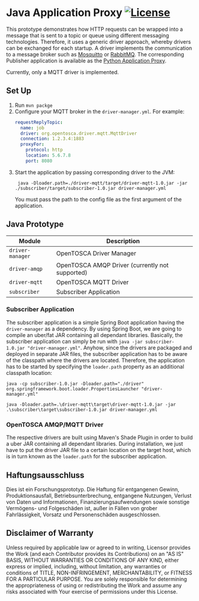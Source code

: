 # Java Application Proxy [![License](https://img.shields.io/badge/License-Apache%202.0-blue.svg)](https://opensource.org/licenses/Apache-2.0)

This prototype demonstrates how HTTP requests can be wrapped into a message that is sent to a topic or
queue using different messaging technologies.
Therefore, it uses a generic driver approach, whereby drivers can be exchanged for each startup.
A driver implements the communication to a message broker such as [Mosquitto](https://mosquitto.org/)
or [RabbitMQ](https://rabbitmq.com/).
The corresponding Publisher application is available as the [Python Application Proxy](https://github.com/saatkamp/PythonApplicationProxy).

Currently, only a MQTT driver is implemented.

## Set Up

1. Run `mvn packge`
2. Configure your MQTT broker in the `driver-manager.yml`. For example:
   ```yaml
   requestReplyTopic:
     name: job
     driver: org.opentosca.driver.mqtt.MqttDriver
     connection: 1.2.3.4:1883
     proxyFor:
       protocol: http
       location: 5.6.7.8
       port: 8080
   ```
3. Start the application by passing corresponding driver to the JVM:
   ```shell
    java -Dloader.path=./driver-mqtt/target/driver-mqtt-1.0.jar -jar ./subscriber/target/subscriber-1.0.jar driver-manager.yml
   ```
   You must pass the path to the config file as the first argument of the application.

## Java Prototype

| Module           | Description                                     |
|------------------|-------------------------------------------------|
| `driver-manager` | OpenTOSCA Driver Manager                        |
| `driver-amqp`    | OpenTOSCA AMQP Driver (currently not supported) |
| `driver-mqtt`    | OpenTOSCA MQTT Driver                           |
| `subscriber`     | Subscriber Application                          |

### Subscriber Application

The subscriber application is a simple Spring Boot application having the `driver-manager` as a dependency.
By using Spring Boot, we are going to compile an uber/fat JAR containing all dependant libraries.
Basically, the subscriber application can simply be run with `java -jar subscriber-1.0.jar "driver-manager.yml"`.
Anyhow, since the drivers are packaged and deployed in separate JAR files, the subscriber application has to be aware of the classpath where the drivers are located.
Therefore, the application has to be started by specifying the `loader.path` property as an additional classpath location:
```
java -cp subscriber-1.0.jar -Dloader.path="./driver" org.springframework.boot.loader.PropertiesLauncher "driver-manager.yml"

java -Dloader.path=.\driver-mqtt\target\driver-mqtt-1.0.jar -jar .\subscriber\target\subscriber-1.0.jar driver-manager.yml
```

### OpenTOSCA AMQP/MQTT Driver

The respective drivers are built using Maven's Shade Plugin in order to build a uber JAR containing all dependant libraries.
During installation, we just have to put the driver JAR file to a certain location on the target host, which is in turn known as the `loader.path` for the subscriber application.

## Haftungsausschluss

Dies ist ein Forschungsprototyp.
Die Haftung für entgangenen Gewinn, Produktionsausfall, Betriebsunterbrechung, entgangene Nutzungen, Verlust von Daten und Informationen, Finanzierungsaufwendungen sowie sonstige Vermögens- und Folgeschäden ist, außer in Fällen von grober Fahrlässigkeit, Vorsatz und Personenschäden ausgeschlossen.

## Disclaimer of Warranty

Unless required by applicable law or agreed to in writing, Licensor provides the Work (and each Contributor provides its Contributions) on an "AS IS" BASIS, WITHOUT WARRANTIES OR CONDITIONS OF ANY KIND, either express or implied, including, without limitation, any warranties or conditions of TITLE, NON-INFRINGEMENT, MERCHANTABILITY, or FITNESS FOR A PARTICULAR PURPOSE.
You are solely responsible for determining the appropriateness of using or redistributing the Work and assume any risks associated with Your exercise of permissions under this License.
